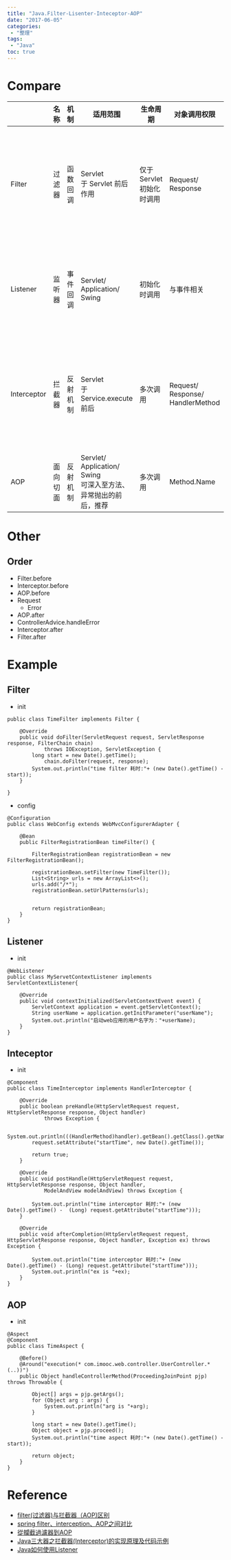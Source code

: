 ```yaml
---
title: "Java.Filter-Lisenter-Inteceptor-AOP"
date: "2017-06-05"
categories:
 - "整理"
tags:
 - "Java"
toc: true
---
```



# Compare
|             |   名称   |   机制   |                              适用范围                              |          生命周期         |           对象调用权限           |                            优点/场景                            |
|-------------|----------|----------|--------------------------------------------------------------------|---------------------------|----------------------------------|-----------------------------------------------------------------|
| Filter      | 过滤器   | 函数回调 | Servlet</br> 于 Servlet 前后作用                                   | 仅于 Servlet 初始化时调用 | Request/ Response                | 不依赖框架，便于移植</br> 字符编码设置、过滤敏感词、URL权限     |
| Listener    | 监听器   | 事件回调 | Servlet/ Application/ Swing</br>                                   | 初始化时调用              | 与事件相关                       | 不依赖框架，便于移植</br>统计在线人数、清理过期 Session         |
| Interceptor | 拦截器   | 反射机制 | Servlet</br> 于 Service.execute 前后                               | 多次调用                  | Request/ Response/ HandlerMethod | 不依赖框架，便于移植</br>效率检测、日志输出、安全检测、用户拦截 |
| AOP         | 面向切面 | 反射机制 | Servlet/ Application/ Swing</br>可深入至方法、异常抛出的前后，推荐 | 多次调用                  | Method.Name                      | 框架支持，灵活实现</br>                                         |

# Other
## Order
- Filter.before
- Interceptor.before
- AOP.before
- Request
	- Error
- AOP.after
- ControllerAdvice.handleError
- Interceptor.after
- Filter.after

# Example
## Filter
- init
```
public class TimeFilter implements Filter {

    @Override
    public void doFilter(ServletRequest request, ServletResponse response, FilterChain chain)
            throws IOException, ServletException {
        long start = new Date().getTime();
        	chain.doFilter(request, response);
        System.out.println("time filter 耗时:"+ (new Date().getTime() - start));
    }

}
```

- config
```
@Configuration
public class WebConfig extends WebMvcConfigurerAdapter {
    
  	@Bean
    public FilterRegistrationBean timeFilter() {
        
        FilterRegistrationBean registrationBean = new FilterRegistrationBean();

        registrationBean.setFilter(new TimeFilter());
        List<String> urls = new ArrayList<>();
        urls.add("/*");
        registrationBean.setUrlPatterns(urls);

        
        return registrationBean;
    }
}
```

## Listener
- init
```
@WebListener
public class MyServetContextListener implements ServletContextListener{

    @Override
    public void contextInitialized(ServletContextEvent event) {
        ServletContext application = event.getServletContext();
        String userName = application.getInitParameter("userName");     
        System.out.println("启动web应用的用户名字为："+userName);
    }
}
```

## Inteceptor
- init
```
@Component
public class TimeInterceptor implements HandlerInterceptor {

    @Override
    public boolean preHandle(HttpServletRequest request, HttpServletResponse response, Object handler)
            throws Exception {
        
        System.out.println(((HandlerMethod)handler).getBean().getClass().getName());
        request.setAttribute("startTime", new Date().getTime());

        return true;
    }

    @Override
    public void postHandle(HttpServletRequest request, HttpServletResponse response, Object handler,
            ModelAndView modelAndView) throws Exception {

        System.out.println("time interceptor 耗时:"+ (new Date().getTime() -  (Long) request.getAttribute("startTime")));
    }

    @Override
    public void afterCompletion(HttpServletRequest request, HttpServletResponse response, Object handler, Exception ex) throws Exception {

        System.out.println("time interceptor 耗时:"+ (new Date().getTime() - (Long) request.getAttribute("startTime")));
        System.out.println("ex is "+ex);
    }
}
```

## AOP
- init
```
@Aspect
@Component
public class TimeAspect {
    
    @Before()
    @Around("execution(* com.imooc.web.controller.UserController.*(..))")
    public Object handleControllerMethod(ProceedingJoinPoint pjp) throws Throwable {
        
        Object[] args = pjp.getArgs();
        for (Object arg : args) {
            System.out.println("arg is "+arg);
        }
        
        long start = new Date().getTime();
        Object object = pjp.proceed();
        System.out.println("time aspect 耗时:"+ (new Date().getTime() - start));
        
        return object;
    }
}
```

# Reference
- [filter(过滤器)与拦截器（AOP)区别](https://blog.csdn.net/heyeqingquan/article/details/71482169)
- [spring filter、interception、AOP之间对比](https://www.jianshu.com/p/cd9875bd7161)
- [從攔截過濾器到AOP](https://www.ithome.com.tw/node/84243)
- [Java三大器之拦截器(Interceptor)的实现原理及代码示例](https://blog.csdn.net/reggergdsg/article/details/52962774)
- [Java如何使用Listener](https://blog.csdn.net/zcl_love_wx/article/details/52072655)